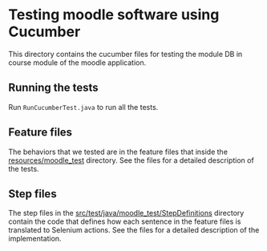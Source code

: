 # Testing moodle software using Cucumber
This directory contains the cucumber files for testing the module DB in course module of the moodle application.

## Running the tests
Run ```RunCucumberTest.java``` to run all the tests.

## Feature files
The behaviors that we tested are in the feature files that inside the [resources/moodle_test](resources/hellocucumber) directory. See the files for a detailed description of the tests.

## Step files
The step files in the [src/test/java/moodle_test/StepDefinitions](src/test/java/hellocucumber) directory contain the code that defines how each sentence in the feature files is translated to Selenium actions. See the files for a detailed description of the implementation.
 
